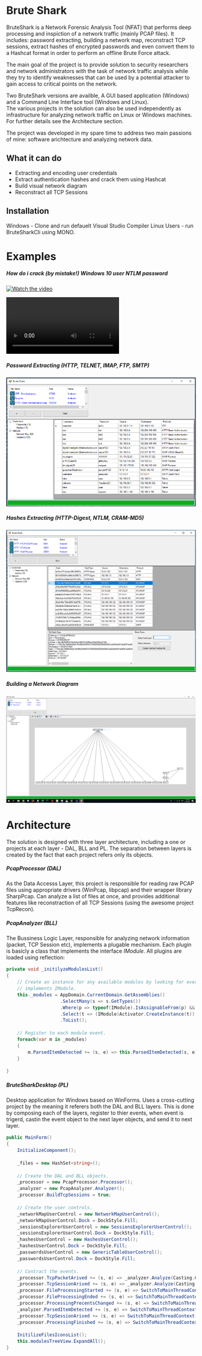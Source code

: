 # Brute Shark

BruteShark is a Network Forensic Analysis Tool (NFAT) that performs deep processing and inspiction of a network traffic (mainly PCAP files). It includes: password extracting, building a network map, reconstract TCP sessions, extract hashes of encrypted passwords and even convert them to a Hashcat format in order to perform an offline Brute Force attack.

The main goal of the project is to provide solution to security researchers and network administrators with the task of network traffic analysis while they try to identify weaknesses that can be used by a potential attacker to gain access to critical points on the network.

Two BruteShark versions are availble, A GUI based application (Windows) and a Command Line Interface tool (Windows and Linux).  
The various projects in the solution can also be used independently as infrastructure for analyzing network traffic on Linux or Windows machines. For further details see the Architecture section.

The project was developed in my spare time to address two main passions of mine: software arichtecture and analyzing network data.

## What it can do
* Extracting and encoding user credentials 
* Extract authentication hashes and crack them using Hashcat
* Build visual network diagram
* Reconstract all TCP Sessions

## Installation
Windows - Clone and run defauelt Visual Studio Compiler
Linux Users - run BruteSharkCli using MONO.

# Examples
##### How do i crack (by mistake!) Windows 10 user NTLM password

[![Watch the video](https://img.youtube.com/vi/AreguLxCCz4/hqdefault.jpg)](https://youtu.be/AreguLxCCz4)

![](readme_media/NTLM_With_Comments.mp4)
##### Password Extracting (HTTP, TELNET, IMAP, FTP, SMTP)
![](readme_media/Passwords.PNG)
##### Hashes Extracting (HTTP-Digest, NTLM, CRAM-MD5)
![](readme_media/Hashes.PNG)
##### Building a Network Diagram
![](readme_media/Network.PNG)

# Architecture
The solution is designed with three layer architecture, including a one or projects at each layer - DAL, BLL and PL.
The separation between layers is created by the fact that each project refers only its objects.
##### PcapProcessor (DAL)
As the Data Accesss Layer, this project is responsible for reading raw PCAP files using appropriate drivers (WinPcap, libpcap) and their wrapper library SharpPcap.
Can analyze a list of files at once, and provides additional features like reconstraction of all TCP Sessions (using the awesome project TcpRecon).
##### PcapAnalyzer (BLL)
The Bussiness Logic Layer, responsible for analyzing network information (packet, TCP Session etc), implements a plugable mechanism.
Each plugin is basicly a class that implements the interface *IModule*. All plugins are loaded using reflection:
```csharp
private void _initilyzeModulesList()
{
    // Create an instance for any available modules by looking for every class that 
    // implements IModule.
    this._modules = AppDomain.CurrentDomain.GetAssemblies()
                    .SelectMany(s => s.GetTypes())
                    .Where(p => typeof(IModule).IsAssignableFrom(p) && !p.IsInterface)
                    .Select(t => (IModule)Activator.CreateInstance(t))
                    .ToList();

    // Register to each module event.
    foreach(var m in _modules)
    {
        m.ParsedItemDetected += (s, e) => this.ParsedItemDetected(s, e);
    }
    
}
```
##### BruteSharkDesktop (PL)
Desktop application for Windows based on WinForms.
Uses a cross-cutting project by the meaning it referers both the DAL and BLL layers.
This is done by composing each of the layers, register to thier events, when event is trigerd, castin the event object to the next layer objects, and send it to next layer.
```csharp
public MainForm()
{
    InitializeComponent();

    _files = new HashSet<string>();

    // Create the DAL and BLL objects.
    _processor = new PcapProcessor.Processor();
    _analyzer = new PcapAnalyzer.Analyzer();
    _processor.BuildTcpSessions = true;

    // Create the user controls. 
    _networkMapUserControl = new NetworkMapUserControl();
    _networkMapUserControl.Dock = DockStyle.Fill;
    _sessionsExplorerUserControl = new SessionsExplorerUserControl();
    _sessionsExplorerUserControl.Dock = DockStyle.Fill;
    _hashesUserControl = new HashesUserControl();
    _hashesUserControl.Dock = DockStyle.Fill;
    _passwordsUserControl = new GenericTableUserControl();
    _passwordsUserControl.Dock = DockStyle.Fill;

    // Contract the events.
    _processor.TcpPacketArived += (s, e) => _analyzer.Analyze(Casting.CastProcessorTcpPacketToAnalyzerTcpPacket(e.Packet));
    _processor.TcpSessionArived += (s, e) => _analyzer.Analyze(Casting.CastProcessorTcpSessionToAnalyzerTcpSession(e.TcpSession));
    _processor.FileProcessingStarted += (s, e) => SwitchToMainThreadContext(() => OnFileProcessStart(s, e));
    _processor.FileProcessingEnded += (s, e) => SwitchToMainThreadContext(() => OnFileProcessEnd(s, e));
    _processor.ProcessingPrecentsChanged += (s, e) => SwitchToMainThreadContext(() => OnProcessingPrecentsChanged(s, e));
    _analyzer.ParsedItemDetected += (s, e) => SwitchToMainThreadContext(() => OnParsedItemDetected(s, e));
    _processor.TcpSessionArived += (s, e) => SwitchToMainThreadContext(() => OnSessionArived(Casting.CastProcessorTcpSessionToBruteSharkDesktopTcpSession(e.TcpSession)));
    _processor.ProcessingFinished += (s, e) => SwitchToMainThreadContext(() => OnProcessingFinished(s, e));

    InitilizeFilesIconsList();
    this.modulesTreeView.ExpandAll();
}
```
